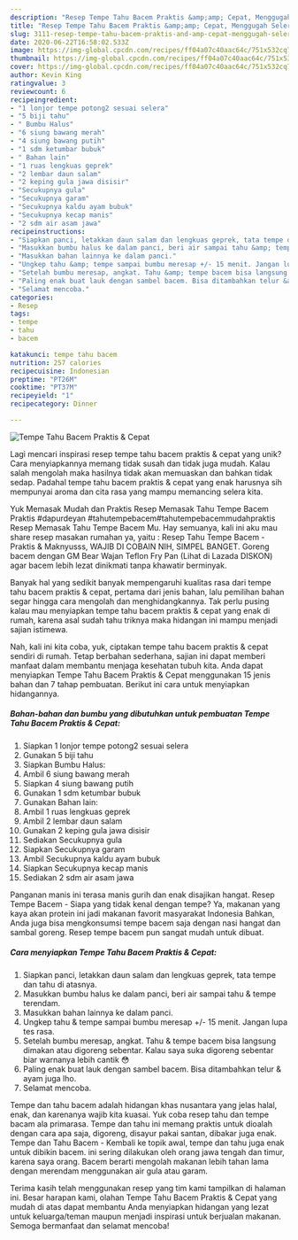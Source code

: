 ```yaml
---
description: "Resep Tempe Tahu Bacem Praktis &amp;amp; Cepat, Menggugah Selera"
title: "Resep Tempe Tahu Bacem Praktis &amp;amp; Cepat, Menggugah Selera"
slug: 3111-resep-tempe-tahu-bacem-praktis-and-amp-cepat-menggugah-selera
date: 2020-06-22T16:58:02.533Z
image: https://img-global.cpcdn.com/recipes/ff04a07c40aac64c/751x532cq70/tempe-tahu-bacem-praktis-cepat-foto-resep-utama.jpg
thumbnail: https://img-global.cpcdn.com/recipes/ff04a07c40aac64c/751x532cq70/tempe-tahu-bacem-praktis-cepat-foto-resep-utama.jpg
cover: https://img-global.cpcdn.com/recipes/ff04a07c40aac64c/751x532cq70/tempe-tahu-bacem-praktis-cepat-foto-resep-utama.jpg
author: Kevin King
ratingvalue: 3
reviewcount: 6
recipeingredient:
- "1 lonjor tempe potong2 sesuai selera"
- "5 biji tahu"
- " Bumbu Halus"
- "6 siung bawang merah"
- "4 siung bawang putih"
- "1 sdm ketumbar bubuk"
- " Bahan lain"
- "1 ruas lengkuas geprek"
- "2 lembar daun salam"
- "2 keping gula jawa disisir"
- "Secukupnya gula"
- "Secukupnya garam"
- "Secukupnya kaldu ayam bubuk"
- "Secukupnya kecap manis"
- "2 sdm air asam jawa"
recipeinstructions:
- "Siapkan panci, letakkan daun salam dan lengkuas geprek, tata tempe dan tahu di atasnya."
- "Masukkan bumbu halus ke dalam panci, beri air sampai tahu &amp; tempe terendam."
- "Masukkan bahan lainnya ke dalam panci."
- "Ungkep tahu &amp; tempe sampai bumbu meresap +/- 15 menit. Jangan lupa tes rasa."
- "Setelah bumbu meresap, angkat. Tahu &amp; tempe bacem bisa langsung dimakan atau digoreng sebentar. Kalau saya suka digoreng sebentar biar warnanya lebih cantik 😳"
- "Paling enak buat lauk dengan sambel bacem. Bisa ditambahkan telur &amp; ayam juga lho."
- "Selamat mencoba."
categories:
- Resep
tags:
- tempe
- tahu
- bacem

katakunci: tempe tahu bacem 
nutrition: 257 calories
recipecuisine: Indonesian
preptime: "PT26M"
cooktime: "PT37M"
recipeyield: "1"
recipecategory: Dinner

---
```



![Tempe Tahu Bacem Praktis &amp; Cepat](https://img-global.cpcdn.com/recipes/ff04a07c40aac64c/751x532cq70/tempe-tahu-bacem-praktis-cepat-foto-resep-utama.jpg)

Lagi mencari inspirasi resep tempe tahu bacem praktis &amp; cepat yang unik? Cara menyiapkannya memang tidak susah dan tidak juga mudah. Kalau salah mengolah maka hasilnya tidak akan memuaskan dan bahkan tidak sedap. Padahal tempe tahu bacem praktis &amp; cepat yang enak harusnya sih mempunyai aroma dan cita rasa yang mampu memancing selera kita.

Yuk Memasak Mudah dan Praktis Resep Memasak Tahu Tempe Bacem Praktis #dapurdeyan #tahutempebacem#tahutempebacemmudahpraktis Resep Memasak Tahu Tempe Bacem Mu. Hay semuanya, kali ini aku mau share resep masakan rumahan ya, yaitu : Resep Tahu Tempe Bacem - Praktis &amp; Maknyusss, WAJIB DI COBAIN NIH, SIMPEL BANGET. Goreng bacem dengan GM Bear Wajan Teflon Fry Pan (Lihat di Lazada DISKON) agar bacem lebih lezat dinikmati tanpa khawatir berminyak.

Banyak hal yang sedikit banyak mempengaruhi kualitas rasa dari tempe tahu bacem praktis &amp; cepat, pertama dari jenis bahan, lalu pemilihan bahan segar hingga cara mengolah dan menghidangkannya. Tak perlu pusing kalau mau menyiapkan tempe tahu bacem praktis &amp; cepat yang enak di rumah, karena asal sudah tahu triknya maka hidangan ini mampu menjadi sajian istimewa.


Nah, kali ini kita coba, yuk, ciptakan tempe tahu bacem praktis &amp; cepat sendiri di rumah. Tetap berbahan sederhana, sajian ini dapat memberi manfaat dalam membantu menjaga kesehatan tubuh kita. Anda dapat menyiapkan Tempe Tahu Bacem Praktis &amp; Cepat menggunakan 15 jenis bahan dan 7 tahap pembuatan. Berikut ini cara untuk menyiapkan hidangannya.

<!--inarticleads1-->

##### Bahan-bahan dan bumbu yang dibutuhkan untuk pembuatan Tempe Tahu Bacem Praktis &amp; Cepat:

1. Siapkan 1 lonjor tempe potong2 sesuai selera
1. Gunakan 5 biji tahu
1. Siapkan  Bumbu Halus:
1. Ambil 6 siung bawang merah
1. Siapkan 4 siung bawang putih
1. Gunakan 1 sdm ketumbar bubuk
1. Gunakan  Bahan lain:
1. Ambil 1 ruas lengkuas geprek
1. Ambil 2 lembar daun salam
1. Gunakan 2 keping gula jawa disisir
1. Sediakan Secukupnya gula
1. Siapkan Secukupnya garam
1. Ambil Secukupnya kaldu ayam bubuk
1. Siapkan Secukupnya kecap manis
1. Sediakan 2 sdm air asam jawa


Panganan manis ini terasa manis gurih dan enak disajikan hangat. Resep Tempe Bacem - Siapa yang tidak kenal dengan tempe? Ya, makanan yang kaya akan protein ini jadi makanan favorit masyarakat Indonesia Bahkan, Anda juga bisa mengkonsumsi tempe bacem saja dengan nasi hangat dan sambal goreng. Resep tempe bacem pun sangat mudah untuk dibuat. 

<!--inarticleads2-->

##### Cara menyiapkan Tempe Tahu Bacem Praktis &amp; Cepat:

1. Siapkan panci, letakkan daun salam dan lengkuas geprek, tata tempe dan tahu di atasnya.
1. Masukkan bumbu halus ke dalam panci, beri air sampai tahu &amp; tempe terendam.
1. Masukkan bahan lainnya ke dalam panci.
1. Ungkep tahu &amp; tempe sampai bumbu meresap +/- 15 menit. Jangan lupa tes rasa.
1. Setelah bumbu meresap, angkat. Tahu &amp; tempe bacem bisa langsung dimakan atau digoreng sebentar. Kalau saya suka digoreng sebentar biar warnanya lebih cantik 😳
1. Paling enak buat lauk dengan sambel bacem. Bisa ditambahkan telur &amp; ayam juga lho.
1. Selamat mencoba.


Tempe dan tahu bacem adalah hidangan khas nusantara yang jelas halal, enak, dan karenanya wajib kita kuasai. Yuk coba resep tahu dan tempe bacam ala primarasa. Tempe dan tahu ini memang praktis untuk dioalah dengan cara apa saja, digoreng, disayur pakai santan, dibakar juga enak. Tempe dan Tahu Bacem - Kembali ke topik awal, tempe dan tahu juga enak untuk dibikin bacem. ini sering dilakukan oleh orang jawa tengah dan timur, karena saya orang. Bacem berarti mengolah makanan lebih tahan lama dengan merendam menggunakan air gula atau garam. 

Terima kasih telah menggunakan resep yang tim kami tampilkan di halaman ini. Besar harapan kami, olahan Tempe Tahu Bacem Praktis &amp; Cepat yang mudah di atas dapat membantu Anda menyiapkan hidangan yang lezat untuk keluarga/teman maupun menjadi inspirasi untuk berjualan makanan. Semoga bermanfaat dan selamat mencoba!
